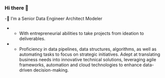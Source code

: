 ### Hi there 👋

<!--
**jgh2i/jgh2i** is a ✨ _special_ ✨ repository because its `README.md` (this file) appears on your GitHub profile.
-->

-🙂 I’m a Senior Data Engineer Architect Modeler
- - With entrepreneurial abilities to take projects from ideation to deliverables. 
- - Proficiency in data pipelines, data structures, algorithms, as well as automating tasks to focus on
strategic initiatives. Adept at translating business needs into innovative technical solutions,  leveraging agile
frameworks, automation and cloud technologies to enhance data-driven decision-making.

